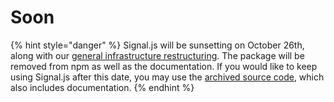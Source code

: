 # Soon

{% hint style="danger" %}
Signal.js will be sunsetting on October 26th, along with our [general infrastructure restructuring](https://app.gitbook.com/s/ba0VvgtFt5bQ1nMX8XVR/). The package will be removed from npm as well as the documentation. If you would like to keep using Signal.js after this date, you may use the [archived source code](https://archives.equestria.dev/cgit/signal.js), which also includes documentation.
{% endhint %}
